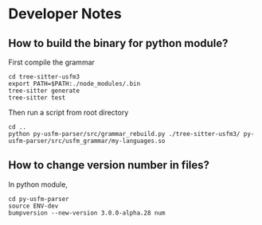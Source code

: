 # Developer Notes

## How to build the binary for python module?

First compile the grammar
```
cd tree-sitter-usfm3
export PATH=$PATH:./node_modules/.bin
tree-sitter generate
tree-sitter test
```
Then run a script from root directory
```
cd ..
python py-usfm-parser/src/grammar_rebuild.py ./tree-sitter-usfm3/ py-usfm-parser/src/usfm_grammar/my-languages.so
```

## How to change version number in files?

In python module,
```
cd py-usfm-parser
source ENV-dev
bumpversion --new-version 3.0.0-alpha.28 num
```
